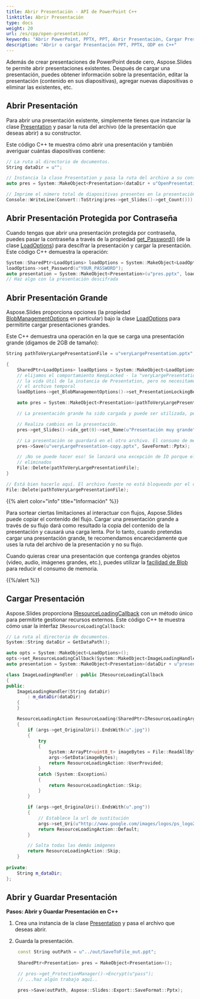 ```yaml
---
title: Abrir Presentación - API de PowerPoint C++
linktitle: Abrir Presentación
type: docs
weight: 20
url: /es/cpp/open-presentation/
keywords: "Abrir PowerPoint, PPTX, PPT, Abrir Presentación, Cargar Presentación, C++, CPP"
description: "Abrir o cargar Presentación PPT, PPTX, ODP en C++"
---
```


Además de crear presentaciones de PowerPoint desde cero, Aspose.Slides te permite abrir presentaciones existentes. Después de cargar una presentación, puedes obtener información sobre la presentación, editar la presentación (contenido en sus diapositivas), agregar nuevas diapositivas o eliminar las existentes, etc.

## Abrir Presentación

Para abrir una presentación existente, simplemente tienes que instanciar la clase [Presentation](https://reference.aspose.com/slides/cpp/aspose.slides/presentation/) y pasar la ruta del archivo (de la presentación que deseas abrir) a su constructor.

Este código C++ te muestra cómo abrir una presentación y también averiguar cuántas diapositivas contiene:

```c++
// La ruta al directorio de documentos.
String dataDir = u"";

// Instancia la clase Presentation y pasa la ruta del archivo a su constructor
auto pres = System::MakeObject<Presentation>(dataDir + u"OpenPresentation.pptx");

// Imprime el número total de diapositivas presentes en la presentación
Console::WriteLine(Convert::ToString(pres->get_Slides()->get_Count()));
```

## **Abrir Presentación Protegida por Contraseña**

Cuando tengas que abrir una presentación protegida por contraseña, puedes pasar la contraseña a través de la propiedad [get_Password()](https://reference.aspose.com/slides/cpp/aspose.slides/loadoptions/get_password/) (de la clase [LoadOptions](https://reference.aspose.com/slides/cpp/aspose.slides/loadoptions/)) para descifrar la presentación y cargar la presentación. Este código C++ demuestra la operación:

```c++
System::SharedPtr<LoadOptions> loadOptions = System::MakeObject<LoadOptions>();
loadOptions->set_Password(u"YOUR_PASSWORD");
auto presentation = System::MakeObject<Presentation>(u"pres.pptx", loadOptions);
// Haz algo con la presentación descifrada
```

## Abrir Presentación Grande

Aspose.Slides proporciona opciones (la propiedad [BlobManagementOptions](https://reference.aspose.com/slides/cpp/aspose.slides/loadoptions/set_blobmanagementoptions/) en particular) bajo la clase [LoadOptions](https://reference.aspose.com/slides/cpp/aspose.slides/loadoptions/) para permitirte cargar presentaciones grandes.

Este C++ demuestra una operación en la que se carga una presentación grande (digamos de 2GB de tamaño):

```c++
String pathToVeryLargePresentationFile = u"veryLargePresentation.pptx";

{
    SharedPtr<LoadOptions> loadOptions = System::MakeObject<LoadOptions>();
    // elijamos el comportamiento KeepLocked - la "veryLargePresentation.pptx" estará bloqueada durante
    // la vida útil de la instancia de Presentation, pero no necesitamos cargarla en memoria ni copiarla en
    // el archivo temporal
    loadOptions->get_BlobManagementOptions()->set_PresentationLockingBehavior(PresentationLockingBehavior::KeepLocked);

    auto pres = System::MakeObject<Presentation>(pathToVeryLargePresentationFile, loadOptions);

    // La presentación grande ha sido cargada y puede ser utilizada, pero el consumo de memoria sigue siendo bajo.

    // Realiza cambios en la presentación.
    pres->get_Slides()->idx_get(0)->set_Name(u"Presentación muy grande");

    // La presentación se guardará en el otro archivo. El consumo de memoria se mantiene bajo durante la operación
    pres->Save(u"veryLargePresentation-copy.pptx", SaveFormat::Pptx);

    // ¡No se puede hacer eso! Se lanzará una excepción de IO porque el archivo está bloqueado mientras los objetos pres no serán
    // eliminados
    File::Delete(pathToVeryLargePresentationFile);
}

// Está bien hacerlo aquí. El archivo fuente no está bloqueado por el objeto pres
File::Delete(pathToVeryLargePresentationFile);
```

{{% alert color="info" title="Información" %}}

Para sortear ciertas limitaciones al interactuar con flujos, Aspose.Slides puede copiar el contenido del flujo. Cargar una presentación grande a través de su flujo dará como resultado la copia del contenido de la presentación y causará una carga lenta. Por lo tanto, cuando pretendas cargar una presentación grande, te recomendamos encarecidamente que uses la ruta del archivo de la presentación y no su flujo.

Cuando quieras crear una presentación que contenga grandes objetos (video, audio, imágenes grandes, etc.), puedes utilizar la [facilidad de Blob](https://docs.aspose.com/slides/cpp/manage-blob/) para reducir el consumo de memoria.

{{%/alert %}} 

## Cargar Presentación

Aspose.Slides proporciona [IResourceLoadingCallback](https://reference.aspose.com/slides/cpp/aspose.slides/iresourceloadingcallback/) con un método único para permitirte gestionar recursos externos. Este código C++ te muestra cómo usar la interfaz `IResourceLoadingCallback`:

```c++
// La ruta al directorio de documentos.
System::String dataDir = GetDataPath();

auto opts = System::MakeObject<LoadOptions>();
opts->set_ResourceLoadingCallback(System::MakeObject<ImageLoadingHandler>(dataDir));
auto presentation = System::MakeObject<Presentation>(dataDir + u"presentation.pptx", opts);
```

```c++
class ImageLoadingHandler : public IResourceLoadingCallback
{
public:
    ImageLoadingHandler(String dataDir)
        : m_dataDir(dataDir)
    {
    }

    ResourceLoadingAction ResourceLoading(SharedPtr<IResourceLoadingArgs> args) override
    {
        if (args->get_OriginalUri().EndsWith(u".jpg"))
        {
            try
            {
                System::ArrayPtr<uint8_t> imageBytes = File::ReadAllBytes(Path::Combine(m_dataDir, u"aspose-logo.jpg"));
                args->SetData(imageBytes);
                return ResourceLoadingAction::UserProvided;
            }
            catch (System::Exception&)
            {
                return ResourceLoadingAction::Skip;
            }
        }

        if (args->get_OriginalUri().EndsWith(u".png"))
        {
            // Establece la url de sustitución
            args->set_Uri(u"http://www.google.com/images/logos/ps_logo2.png");
            return ResourceLoadingAction::Default;
        }

        // Salta todas las demás imágenes
        return ResourceLoadingAction::Skip;
    }
    
private:
    String m_dataDir;
};
```

<h2>Abrir y Guardar Presentación</h2>

<a name="cplusplus-open-save-presentation"><strong>Pasos: Abrir y Guardar Presentación en C++</strong></a>

1. Crea una instancia de la clase [Presentation](https://reference.aspose.com/slides/cpp/aspose.slides/presentation/) y pasa el archivo que deseas abrir.

2. Guarda la presentación.

   ```c++
   	const String outPath = u"../out/SaveToFile_out.ppt";
   	
   	SharedPtr<Presentation> pres = MakeObject<Presentation>();
   
   	// pres->get_ProtectionManager()->Encrypt(u"pass");
   	// ...haz algún trabajo aquí..
   
   	pres->Save(outPath, Aspose::Slides::Export::SaveFormat::Pptx);
   ```